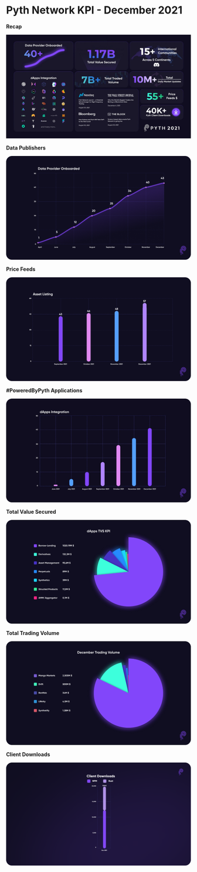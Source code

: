 # Pyth Network KPI - December 2021

**Recap**

![](../../.gitbook/assets/kpi/december-21/1_xO0YaqQ3wJRRpRaL26N13A_(2).jpeg)

**Data Publishers**

![](../../.gitbook/assets/kpi/december-21/1_ggFBTSm3VPHmc62-LPZnng_(2).png)

**Price Feeds**

![](../../.gitbook/assets/kpi/december-21/1_7or8vzsDDfqBTRaw-Pd7mg_(2).png)

**#PoweredByPyth Applications**

![](../../.gitbook/assets/kpi/december-21/1_N0-NEeyM4qAvVytUyOpLNA_(2).jpeg)

**Total Value Secured**

![](../../.gitbook/assets/kpi/december-21/1_CRKLMU_kcIT0kbxjKDXtwA_(1).jpeg)

**Total Trading Volume**

![](../../.gitbook/assets/kpi/december-21/1__ddFza_PAC6K0kP3QOfcuA_(2).png)

**Client Downloads**

![](../../.gitbook/assets/kpi/december-21/Client_Downloads_Cumulative_Dec.png)